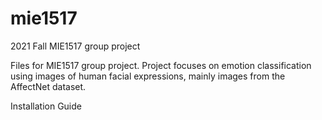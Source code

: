 # mie1517
2021 Fall MIE1517 group project

Files for MIE1517 group project. Project focuses on emotion classification using images of human facial expressions, mainly images from the AffectNet dataset.

Installation Guide